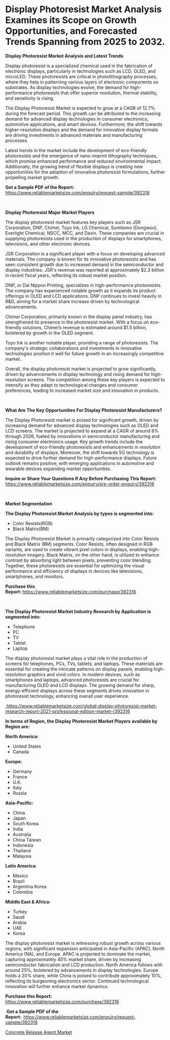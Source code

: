 <p><h1>Display Photoresist Market Analysis Examines its Scope on Growth Opportunities, and Forecasted Trends Spanning from 2025 to 2032.</h1></p><p><strong>Display Photoresist Market Analysis and Latest Trends</strong></p>
<p><p>Display photoresist is a specialized chemical used in the fabrication of electronic displays, particularly in technologies such as LCD, OLED, and microLED. These photoresists are critical in photolithography processes, where they help in patterning various layers of electronic components on substrates. As display technologies evolve, the demand for high-performance photoresists that offer superior resolution, thermal stability, and sensitivity is rising.</p><p>The Display Photoresist Market is expected to grow at a CAGR of 12.7% during the forecast period. This growth can be attributed to the increasing demand for advanced display technologies in consumer electronics, automotive applications, and smart devices. Furthermore, the shift towards higher-resolution displays and the demand for innovative display formats are driving investments in advanced materials and manufacturing processes. </p><p>Latest trends in the market include the development of eco-friendly photoresists and the emergence of nano-imprint lithography techniques, which promise enhanced performance and reduced environmental impact. Additionally, the growing trend of flexible displays is creating new opportunities for the adoption of innovative photoresist formulations, further propelling market growth.</p></p>
<p><strong>Get a Sample PDF of the Report:&nbsp;</strong> <a href="https://www.reliablemarketsize.com/enquiry/request-sample/392316?utm_campaign=1103&utm_medium=2&utm_source=Github&utm_content=ia&utm_term=17012025&utm_id=display-photoresist">https://www.reliablemarketsize.com/enquiry/request-sample/392316</a></p>
<p>&nbsp;</p>
<p><strong>Display Photoresist Major Market Players</strong></p>
<p><p>The display photoresist market features key players such as JSR Corporation, DNP, Chimei, Toyo Ink, LG Chemical, Sumitomo (Dongwoo), Everlight Chemical, NSCC, MCC, and Daxin. These companies are crucial in supplying photoresists used in the production of displays for smartphones, televisions, and other electronic devices.</p><p>JSR Corporation is a significant player with a focus on developing advanced materials. The company is known for its innovative photoresists and has seen consistent growth due to increased demand in the semiconductor and display industries. JSR's revenue was reported at approximately $2.3 billion in recent fiscal years, reflecting its robust market position.</p><p>DNP, or Dai Nippon Printing, specializes in high-performance photoresists. The company has experienced notable growth as it expands its product offerings in OLED and LCD applications. DNP continues to invest heavily in R&D, aiming for a market share increase driven by technological advancements.</p><p>Chimei Corporation, primarily known in the display panel industry, has strengthened its presence in the photoresist market. With a focus on eco-friendly solutions, Chimei’s revenue is estimated around $1.5 billion, bolstered by growth in the OLED segment.</p><p>Toyo Ink is another notable player, providing a range of photoresists. The company's strategic collaborations and investments in innovative technologies position it well for future growth in an increasingly competitive market.</p><p>Overall, the display photoresist market is projected to grow significantly, driven by advancements in display technology and rising demand for high-resolution screens. The competition among these key players is expected to intensify as they adapt to technological changes and consumer preferences, leading to increased market size and innovation in products.</p></p>
<p>&nbsp;</p>
<p><strong>What Are The Key Opportunities For Display Photoresist Manufacturers?</strong></p>
<p><p>The Display Photoresist market is poised for significant growth, driven by increasing demand for advanced display technologies such as OLED and LCD screens. The market is projected to expand at a CAGR of around 8% through 2026, fueled by innovations in semiconductor manufacturing and rising consumer electronics usage. Key growth trends include the development of eco-friendly photoresists and enhancements in resolution and durability of displays. Moreover, the shift towards 5G technology is expected to drive further demand for high-performance displays. Future outlook remains positive, with emerging applications in automotive and wearable devices expanding market opportunities.</p></p>
<p><strong>Inquire or Share Your Questions If Any Before Purchasing This Report:</strong> <a href="https://www.reliablemarketsize.com/enquiry/pre-order-enquiry/392316?utm_campaign=1103&utm_medium=2&utm_source=Github&utm_content=ia&utm_term=17012025&utm_id=display-photoresist">https://www.reliablemarketsize.com/enquiry/pre-order-enquiry/392316</a></p>
<p>&nbsp;</p>
<p><strong>Market Segmentation</strong></p>
<p><strong>The Display Photoresist Market Analysis by types is segmented into:</strong></p>
<p><ul><li>Color Resists(RGB)</li><li>Black Matrix(BM)</li></ul></p>
<p><p>The Display Photoresist Market is primarily categorized into Color Resists and Black Matrix (BM) segments. Color Resists, often designed in RGB variants, are used to create vibrant pixel colors in displays, enabling high-resolution imagery. Black Matrix, on the other hand, is utilized to enhance contrast by absorbing light between pixels, preventing color blending. Together, these photoresists are essential for optimizing the visual performance and efficiency of displays in devices like televisions, smartphones, and monitors.</p></p>
<p><strong>Purchase this Report:&nbsp;</strong><a href="https://www.reliablemarketsize.com/purchase/392316?utm_campaign=1103&utm_medium=2&utm_source=Github&utm_content=ia&utm_term=17012025&utm_id=display-photoresist">https://www.reliablemarketsize.com/purchase/392316</a></p>
<p>&nbsp;</p>
<p><strong>The Display Photoresist Market Industry Research by Application is segmented into:</strong></p>
<p><ul><li>Telephone</li><li>PC</li><li>TV</li><li>Tablet</li><li>Laptop</li></ul></p>
<p><p>The display photoresist market plays a vital role in the production of screens for telephones, PCs, TVs, tablets, and laptops. These materials are essential for creating the intricate patterns on display panels, enabling high-resolution graphics and vivid colors. In modern devices, such as smartphones and laptops, advanced photoresists are crucial for manufacturing OLED and LCD displays. The growing demand for sharp, energy-efficient displays across these segments drives innovation in photoresist technology, enhancing overall user experience.</p></p>
<p><a href="https://www.reliablemarketsize.com/global-display-photoresist-market-research-report-2021-professional-edition-market-r392316?utm_campaign=1103&utm_medium=2&utm_source=Github&utm_content=ia&utm_term=17012025&utm_id=display-photoresist">&nbsp;https://www.reliablemarketsize.com/global-display-photoresist-market-research-report-2021-professional-edition-market-r392316</a></p>
<p><strong>In terms of Region, the Display Photoresist Market Players available by Region are:</strong></p>
<p>
    <p> <strong> North America: </strong>
        <ul>
            <li>United States</li>
            <li>Canada</li>
        </ul>
        </p> 
    <p> <strong> Europe: </strong>
        <ul>
            <li>Germany</li>
            <li>France</li>
            <li>U.K.</li>
            <li>Italy</li>
            <li>Russia</li>
        </ul>
        </p> 
    <p> <strong> Asia-Pacific: </strong>
        <ul>
            <li>China</li>
            <li>Japan</li>
            <li>South Korea</li>
            <li>India</li>
            <li>Australia</li>
            <li>China Taiwan</li>
            <li>Indonesia</li>
            <li>Thailand</li>
            <li>Malaysia</li>
        </ul>
        </p> 
    <p> <strong> Latin America: </strong>
        <ul>
            <li>Mexico</li>
            <li>Brazil</li>
            <li>Argentina Korea</li>
            <li>Colombia</li>
        </ul>
        </p> 
    <p> <strong> Middle East & Africa: </strong>
        <ul>
            <li>Turkey</li>
            <li>Saudi</li>
            <li>Arabia</li>
            <li>UAE</li>
            <li>Korea</li>
        </ul>
    </p>
    </p>
<p><p>The display photoresist market is witnessing robust growth across various regions, with significant expansion anticipated in Asia-Pacific (APAC), North America (NA), and Europe. APAC is projected to dominate the market, capturing approximately 45% market share, driven by increasing semiconductor fabrication and LCD production. North America follows with around 25%, bolstered by advancements in display technologies. Europe holds a 20% share, while China is poised to contribute approximately 10%, reflecting its burgeoning electronics sector. Continued technological innovation will further enhance market dynamics.</p></p>
<p><strong>Purchase this Report: </strong><a href="https://www.reliablemarketsize.com/purchase/392316?utm_campaign=1103&utm_medium=2&utm_source=Github&utm_content=ia&utm_term=17012025&utm_id=display-photoresist">https://www.reliablemarketsize.com/purchase/392316</a></p>
<p>&nbsp;<strong>Get a Sample PDF of the Report:&nbsp;&nbsp;</strong><a href="https://www.reliablemarketsize.com/enquiry/request-sample/392316?utm_campaign=1103&utm_medium=2&utm_source=Github&utm_content=ia&utm_term=17012025&utm_id=display-photoresist">https://www.reliablemarketsize.com/enquiry/request-sample/392316</a></p>
<p><strong></strong></p>
<p><p><a href="https://github.com/gdfhhhj/Market-Research-Report-List-7/blob/main/concrete-release-agent-market.md?utm_campaign=1103&utm_medium=2&utm_source=Github&utm_content=ia&utm_term=17012025&utm_id=display-photoresist">Concrete Release Agent Market</a></p></p>
